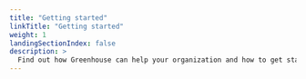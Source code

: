 ```yaml
---
title: "Getting started"
linkTitle: "Getting started"
weight: 1
landingSectionIndex: false
description: >
  Find out how Greenhouse can help your organization and how to get started
---
```

